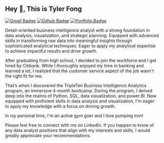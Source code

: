 ## Hey 👋, This is Tyler Fong
[![Gmail Badge](https://img.shields.io/badge/-tpfong04@gmail.com-c14438?style=flat&logo=Gmail&logoColor=white&link=mailto:tpfong04@gmail.com)](mailto:tpfong04@gmail.com) 
[![Github Badge](https://img.shields.io/badge/-TylerFong-grey?style=flat&logo=github&logoColor=white&link=https://github.com/Tyler-Fong/)](https://www.github.com/Tyler-Fong/) [![Portfolio Badge](https://img.shields.io/badge/portfolio-web-blue?style=flat&link=https://github.com/Tyler-Fong/Data_Projects_TripleTen/)](https://github.com/Tyler-Fong/Data_Projects_TripleTen/) <p align='left'>Detail-oriented business intelligence analyst with a strong foundation in data analysis, visualization, and strategic planning. Equipped with advanced skills in transforming raw data into meaningful insights through sophisticated analytical techniques. Eager to apply my analytical expertise to achieve impactful results and drive growth.

After graduating from high school, I decided to join the workforce and I got hired by Citibank. While I thoroughly enjoyed my time in banking and learned a lot, I realized that the customer service aspect of the job wasn't the right fit for me.

That’s when I discovered the TripleTen Business Intelligence Analytics program, an immersive 4-month bootcamp. During the program, I delved deep into the realms of Python, SQL, data visualization, and power BI. Now equipped with proficient skills in data analysis and visualization, I'm eager to apply my knowledge with a focus on driving growth.

In my personal time, I'm an active gym goer and I love pumping iron!

Please feel free to connect with me on LinkedIn. If you happen to know of any data analyst positions that align with my interests and skills, I would greatly appreciate your recommendations.</p>

